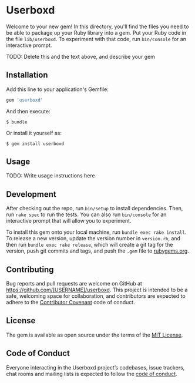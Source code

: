 # Userboxd

Welcome to your new gem! In this directory, you'll find the files you need to be able to package up your Ruby library into a gem. Put your Ruby code in the file `lib/userboxd`. To experiment with that code, run `bin/console` for an interactive prompt.

TODO: Delete this and the text above, and describe your gem

## Installation

Add this line to your application's Gemfile:

```ruby
gem 'userboxd'
```

And then execute:

    $ bundle

Or install it yourself as:

    $ gem install userboxd

## Usage

TODO: Write usage instructions here

## Development

After checking out the repo, run `bin/setup` to install dependencies. Then, run `rake spec` to run the tests. You can also run `bin/console` for an interactive prompt that will allow you to experiment.

To install this gem onto your local machine, run `bundle exec rake install`. To release a new version, update the version number in `version.rb`, and then run `bundle exec rake release`, which will create a git tag for the version, push git commits and tags, and push the `.gem` file to [rubygems.org](https://rubygems.org).

## Contributing

Bug reports and pull requests are welcome on GitHub at https://github.com/[USERNAME]/userboxd. This project is intended to be a safe, welcoming space for collaboration, and contributors are expected to adhere to the [Contributor Covenant](http://contributor-covenant.org) code of conduct.

## License

The gem is available as open source under the terms of the [MIT License](https://opensource.org/licenses/MIT).

## Code of Conduct

Everyone interacting in the Userboxd project’s codebases, issue trackers, chat rooms and mailing lists is expected to follow the [code of conduct](https://github.com/[USERNAME]/userboxd/blob/master/CODE_OF_CONDUCT.md).
